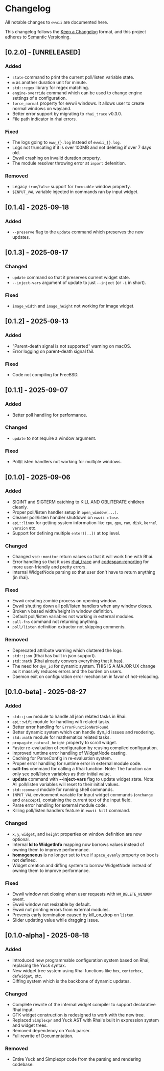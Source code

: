 # Changelog

All notable changes to `ewwii` are documented here.

This changelog follows the [Keep a Changelog](https://keepachangelog.com/en/1.0.0/) format,
and this project adheres to [Semantic Versioning](https://semver.org/).

## [0.2.0] - [UNRELEASED]

### Added

-   `state` command to print the current poll/listen variable state.
-   `m` as another duration unit for minute.
-   `std::regex` library for regex matching.
-   `engine-override` command which can be used to change engine settings of a configuration.
-   `force_normal` property for ewwii windows. It allows user to create normal windows on wayland.
-   Better error support by migrating to `rhai_trace` v0.3.0.
-   File path indicator in rhai errors.

### Fixed

-   The logs going to `eww_{}.log` instead of `ewwii_{}.log`.
-   Logs not truncating if it is over 100MB and not deleting if over 7 days old.
-   Ewwii crashing on invalid duration property.
-   The module resolver throwing error at `import` defenition.

### Removed

-   Legacy `true`/`false` support for `focusable` window property.
-   `$INPUT_VAL` variable injected in commands ran by input widget.

## [0.1.4] - 2025-09-18

### Added

-   `--preserve` flag to the `update` command which preserves the new updates.

## [0.1.3] - 2025-09-17

### Changed

-   `update` command so that it preserves current widget state.
-   `--inject-vars` argument of update to just `--inject` (or `-i` in short).

### Fixed

-   `image_width` and `image_height` not working for image widget.

## [0.1.2] - 2025-09-13

### Added

-   "Parent-death signal is not supported" warning on macOS.
-   Error logging on parent-death signal fail.

### Fixed

-   Code not compiling for FreeBSD.

## [0.1.1] - 2025-09-07

### Added

-   Better poll handling for performance.

### Changed

-   `update` to not require a window argument.

### Fixed

-   Poll/Listen handlers not working for multiple windows.

## [0.1.0] - 2025-09-06

### Added

-   SIGINT and SIGTERM catching to KILL AND OBLITERATE children cleanly.
-   Proper poll/listen handler setup in `open_window(...)`.
-   Cleaner poll/listen handler shutdown on `ewwii close`.
-   `api::linux` for getting system information like `cpu`, `gpu`, `ram`, `disk`, `kernel version` etc.
-   Support for defining multiple `enter([..])` at top level.

### Changed

-   Changed `std::monitor` return values so that it will work fine with Rhai.
-   Error handling so that it uses [rhai_trace](https://github.com/byson94/rhai_trace) and [codespan-reporting](https://github.com/brendanzab/codespan) for more user-friendly and pretty errors.
-   Internal WidgetNode parsing so that user don't have to return anything (in rhai).

### Fixed

-   Ewwii creating zombie process on opening window.
-   Ewwii shutting down all poll/listen handlers when any window closes.
-   Broken `%` based width/height in window definition.
-   Default poll/listen variables not working in external modules.
-   `call-fns` command not returning anything.
-   `poll/listen` definition extractor not skipping comments.

### Removed

-   Deprecated attribute warning which cluttered the logs.
-   `std::json` (Rhai has built in json support).
-   `std::math` (Rhai already convers everything that it has).
-   The need for `dyn_id` for dynamic system. THIS IS A MAJOR UX change as it massivly reduces errors and the burden on users.
-   Daemon exit on configuration error mechanism in favor of hot-reloading.

## [0.1.0-beta] - 2025-08-27

### Added

-   `std::json` module to handle all json related tasks in Rhai.
-   `api::wifi` module for handling wifi related tasks.
-   Better error handling for `ErrorFunctionNotFound`.
-   Better dynamic system which can handle dyn_id issues and reodering.
-   `std::math` module for mathematics related tasks.
-   `propagate_natural_height` property to scroll widget.
-   Faster re-evaluation of configuration by reusing compiled configuration.
-   Improved runtime error handling of WidgetNode casting.
-   Caching for ParseConfig in re-evaluation system.
-   Proper error handling for runtime error in external module code.
-   **call-fns** command for calling a Rhai function. Note: The function can only see poll/listen variables as their initial value.
-   **update** command with **--inject-vars** flag to update widget state. Note: All poll/listen variables will reset to their initial values.
-   `std::command` module for running shell commands.
-   `INPUT_VAL` environment variable for Input widget commands (`onchange` and `onaccept`), containing the current text of the input field.
-   Parse error handling for external module code.
-   Killing poll/listen handlers feature in `ewwii kill` command.

### Changed

-   `x`, `y`, `widget`, and `height` properties on window definition are now optional.
-   Internal **Id to WidgetInfo** mapping now borrows values instead of owning them to improve performance.
-   **homogeneous** is no longer set to true if `space_evenly` property on box is not defined.
-   Widget creation and diffing system to borrow WidgetNode instead of owning them to improve performance.

### Fixed

-   Ewwii window not closing when user requests with `WM_DELETE_WINDOW` event.
-   Ewwii window not resizable by default.
-   Ewwii not printing errors from external modules.
-   Prevents early termination caused by kill_on_drop on `listen`.
-   Slider updating value while dragging issue.

## [0.1.0-alpha] - 2025-08-18

### Added

-   Introduced new programmable configuration system based on Rhai, replacing the Yuck syntax.
-   New widget tree system using Rhai functions like `box`, `centerbox`, `defwidget`, etc.
-   Diffing system which is the backbone of dynamic updates.

### Changed

-   Complete rewrite of the internal widget compiler to support declarative Rhai input.
-   GTK widget construction is redesigned to work with the new tree.
-   Replaced `Simplexpr` and Yuck AST with Rhai's built in expression system and widget trees.
-   Removed dependency on Yuck parser.
-   Full rewrite of Documentation.

### Removed

-   Entire Yuck and Simplexpr code from the parsing and rendering codebase.
